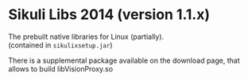Sikuli Libs 2014 (version 1.1.x)
===

The prebuilt native libraries for Linux (partially).<br />
(contained in `sikulixsetup.jar`)

There is a supplemental package available on the download page, that allows to build libVisionProxy.so

